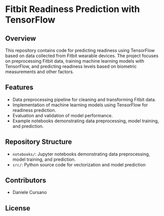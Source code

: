 # Fitbit Readiness Prediction with TensorFlow

## Overview
This repository contains code for predicting readiness using TensorFlow based on data collected from Fitbit wearable devices. The project focuses on preprocessing Fitbit data, training machine learning models with TensorFlow, and predicting readiness levels based on biometric measurements and other factors.

## Features
- Data preprocessing pipeline for cleaning and transforming Fitbit data.
- Implementation of machine learning models using TensorFlow for readiness prediction.
- Evaluation and validation of model performance.
- Example notebooks demonstrating data preprocessing, model training, and prediction.

## Repository Structure
- `notebooks/`: Jupyter notebooks demonstrating data preprocessing, model training, and prediction.
- `src/`: Python source code for vectorization and model prediction

## Contributors
- Daniele Cursano

## License
